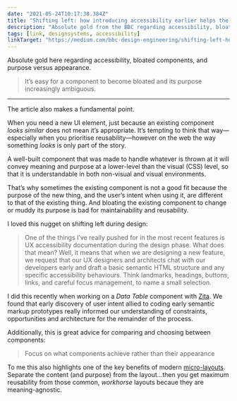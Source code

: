 ```yaml
---
date: "2021-05-24T10:17:38.384Z"
title: "Shifting left: how introducing accessibility earlier helps the BBC’s design system (by Sophie Beaumont)"
description: "Absolute gold from the BBC regarding accessibility, bloated components, and purpose versus appearance."
tags: [link, designsystems, accessibility]
linkTarget: "https://medium.com/bbc-design-engineering/shifting-left-how-introducing-accessibility-earlier-helps-the-bbcs-design-system-716ec5cfbcd8"
---
```

Absolute gold here regarding accessibility, bloated components, and purpose versus appearance.

> It’s easy for a component to become bloated and its purpose increasingly ambiguous.

---

The article also makes a fundamental point.

When you need a new UI element, just because an existing component _looks similar_ does not mean it’s appropriate. It’s tempting to think that way—especially when you prioritise reusability—however on the web the way something _looks_ is only part of the story.

A well-built component that was made to handle whatever is thrown at it will convey meaning and purpose at a lower-level than the visual (CSS) level, so that it is understandable in both non-visual and visual environments.

That’s why sometimes the existing component is not a good fit because the purpose of the new thing, and the user’s intent when using it, are different to that of the existing thing. And bloating the existing component to change or muddy its purpose is bad for maintainability and reusability.

I loved this nugget on shifting left during design:

> One of the things I’ve really pushed for in the most recent features is UX accessibility documentation during the design phase. What does that mean? Well, it means that when we are designing a new feature, we request that our UX designers and architects chat with our developers early and draft a basic semantic HTML structure and any specific accessibility behaviours. Think landmarks, headings, buttons, links, and careful focus management, to name a small selection.

I did this recently when working on a _Data Table_ component with [Zita](https://twitter.com/zitafreeburn). We found that early discovery of user intent allied to coding early semantic markup prototypes really informed our understanding of constraints, opportunities and architecture for the remainder of the process.

Additionally, this is great advice for comparing and choosing between components:

> Focus on what components achieve rather than their appearance

To me this also highlights one of the key benefits of modern [micro-layouts](https://every-layout.dev/). Separate the content (and purpose) from the layout…then you get maximum reusability from those common, _workhorse_ layouts becaue they are meaning-agnostic.
